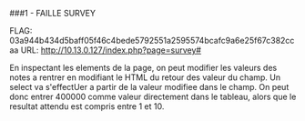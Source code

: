 ###1 - FAILLE SURVEY

FLAG: 03a944b434d5baff05f46c4bede5792551a2595574bcafc9a6e25f67c382ccaa
URL:  http://10.13.0.127/index.php?page=survey#

En inspectant les elements de la page, on peut modifier les valeurs des notes a rentrer en modifiant le HTML du retour des valeur du champ.
Un select va s'effectUer a partir de la valeur modifiee dans le champ. On peut donc entrer 400000 comme valeur directement dans le tableau,
alors que le resultat attendu est compris entre 1 et 10.

